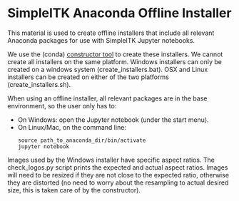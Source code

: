 # SimpleITK Anaconda Offline Installer

This material is used to create offline installers that include all relevant Anaconda packages for use with SimpleITK Jupyter notebooks.

We use the (conda) [constructor tool](https://github.com/conda/constructor) to create these installers. We cannot create all installers
on the same platform. Windows installers can only be created on a windows system (create_installers.bat). OSX and Linux installers can be created
on either of the two platforms (create_installers.sh).

When using an offline installer, all relevant packages are in the base environment, so the user only has to:
* On Windows: open the Jupyter notebook (under the start menu).
* On Linux/Mac, on the command line:
  ```
  source path_to_anaconda_dir/bin/activate
  jupyter notebook
  ```
Images used by the Windows installer have specific aspect ratios. The check_logos.py script prints the expected and actual aspect ratios.
Images will need to be resized if they are not close to the expected ratio, otherwise they are distorted (no need to worry about
the resampling to actual desired size, this is taken care of by the constructor).
